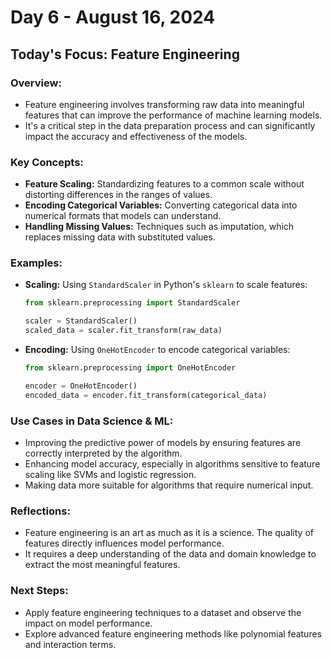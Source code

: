 # Day 6 - August 16, 2024

## Today's Focus: Feature Engineering

### Overview:
- Feature engineering involves transforming raw data into meaningful features that can improve the performance of machine learning models.
- It's a critical step in the data preparation process and can significantly impact the accuracy and effectiveness of the models.

### Key Concepts:
- **Feature Scaling:** Standardizing features to a common scale without distorting differences in the ranges of values.
- **Encoding Categorical Variables:** Converting categorical data into numerical formats that models can understand.
- **Handling Missing Values:** Techniques such as imputation, which replaces missing data with substituted values.

### Examples:
- **Scaling:** Using `StandardScaler` in Python's `sklearn` to scale features:
    ```python
    from sklearn.preprocessing import StandardScaler

    scaler = StandardScaler()
    scaled_data = scaler.fit_transform(raw_data)
    ```
- **Encoding:** Using `OneHotEncoder` to encode categorical variables:
    ```python
    from sklearn.preprocessing import OneHotEncoder

    encoder = OneHotEncoder()
    encoded_data = encoder.fit_transform(categorical_data)
    ```

### Use Cases in Data Science & ML:
- Improving the predictive power of models by ensuring features are correctly interpreted by the algorithm.
- Enhancing model accuracy, especially in algorithms sensitive to feature scaling like SVMs and logistic regression.
- Making data more suitable for algorithms that require numerical input.

### Reflections:
- Feature engineering is an art as much as it is a science. The quality of features directly influences model performance.
- It requires a deep understanding of the data and domain knowledge to extract the most meaningful features.

### Next Steps:
- Apply feature engineering techniques to a dataset and observe the impact on model performance.
- Explore advanced feature engineering methods like polynomial features and interaction terms.
